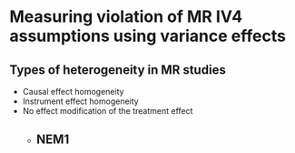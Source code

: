 # Measuring violation of MR IV4 assumptions using variance effects

## Types of heterogeneity in MR studies

- Causal effect homogeneity
- Instrument effect homogeneity
- No effect modification of the treatment effect
    - NEM1
        - 